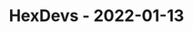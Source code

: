 ---
layout: post
title: HexDevs - 2022-01-13
datetime: '2022-01-13T14:00:00-08:00'
name: HexDevs
external_url: https://meetingplace.io/hexdevs/events/6341
online_event: true
year_month: 2022-01
---